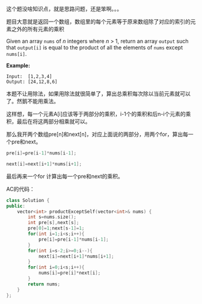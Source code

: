 这个题没啥知识点，就是思路问题，还是笨啊。。。

题目大意就是返回一个数组，数组里的每个元素等于原来数组除了对应的索引的元素之外的所有元素的乘积

Given an array `nums` of *n* integers where *n* > 1,  return an array `output` such that `output[i]` is equal to the product of all the elements of `nums` except `nums[i]`.

**Example:**

```
Input:  [1,2,3,4]
Output: [24,12,8,6]
```

本题不让用除法，如果用除法就很简单了，算出总乘积每次除以当前元素就可以了。然鹅不能用乘法。

这样想，每一个元素A[i]应该等于两部分的乘积，i-1个的乘积和后n-i个元素的乘积，最后在将这两部分相乘就可以。

那么我开两个数组pre[n]和next[n]，对应上面说的两部分，用两个for，算出每一个pre和next。



```cpp
pre[i]=pre[i-1]*nums[i-1];

next[i]=next[i+1]*nums[i+1];
```


最后再来一个for 计算出每一个pre和next的乘积。

AC的代码：

```cpp
class Solution {
public:
    vector<int> productExceptSelf(vector<int>& nums) {
        int s=nums.size();
        int pre[s],next[s];
        pre[0]=1;next[s-1]=1;  
        for(int i=1;i<s;i++){
            pre[i]=pre[i-1]*nums[i-1];
        }
        for(int i=s-2;i>=0;i--){
            next[i]=next[i+1]*nums[i+1];
        }
        for(int i=0;i<s;i++){
            nums[i]=pre[i]*next[i];
        }
        return nums;
    }
};
```

